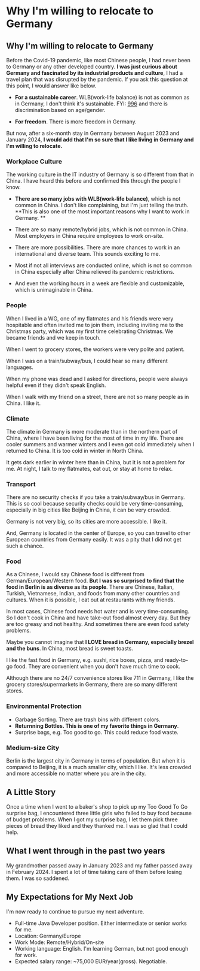 # Why I'm willing to relocate to Germany


## Why I'm willing to relocate to Germany

Before the Covid-19 pandemic, like most Chinese people, I had never been to Germany or any other developed country. **I was just curious about Germany and fascinated by its industrial products and culture**, I had a travel plan that was disrupted by the pandemic. If you ask this question at this point, I would answer like below.

* **For a sustainable career**. WLB(work-life balance) is not as common as in Germany, I don't think it's sustainable. FYI: [996](https://en.wikipedia.org/wiki/996_working_hour_system) and there is discrimination based on age/gender. 

* **For freedom**. There is more freedom in Germany.

But now, after a six-month stay in Germany between August 2023 and January 2024, **I would add that I'm so sure that I like living in Germany and I'm willing to relocate.**

### Workplace Culture

The working culture in the IT industry of Germany is so different from that in China. I have heard this before and confirmed this through the people I know. 

* **There are so many jobs with WLB(work-life balance)**, which is not common in China. I don't like complaining, but I'm just telling the truth. **This is also one of the most important reasons why I want to work in Germany. **

* There are so many remote/hybrid jobs, which is not common in China. Most employers in China require employees to work on-site.

* There are more possibilities. There are more chances to work in an international and diverse team. This sounds exciting to me.

* Most if not all interviews are conducted online, which is not so common in China especially after China relieved its pandemic restrictions.

* And even the working hours in a week are flexible and customizable, which is unimaginable in China.

### People

When I lived in a WG, one of my flatmates and his friends were very hospitable and often invited me to join them, including inviting me to the Christmas party, which was my first time celebrating Christmas. We became friends and we keep in touch.

When I went to grocery stores, the workers were very polite and patient.

When I was on a train/subway/bus, I could hear so many different languages.

When my phone was dead and I asked for directions, people were always helpful even if they didn't speak English.

When I walk with my friend on a street, there are not so many people as in China. I like it.

### Climate

The climate in Germany is more moderate than in the northern part of China, where I have been living for the most of time in my life. There are cooler summers and warmer winters and I even got cold immediately when I returned to China. It is too cold in winter in North China.

It gets dark earlier in winter here than in China, but it is not a problem for me. At night, I talk to my flatmates, eat out, or stay at home to relax.

### Transport

There are no security checks if you take a train/subway/bus in Germany. This is so cool because security checks could be very time-consuming, especially in big cities like Beijing in China, it can be very crowded.

Germany is not very big, so its cities are more accessible. I like it.

And, Germany is located in the center of Europe, so you can travel to other European countries from Germany easily. It was a pity that I did not get such a chance.


### Food
As a Chinese, I would say Chinese food is different from German/European/Western food. **But I was so surprised to find that the food in Berlin is as diverse as its people**. There are Chinese, Italian, Turkish, Vietnamese, Indian, and foods from many other countries and cultures. When it is possible, I eat out at restaurants with my friends.

In most cases, Chinese food needs hot water and is very time-consuming. So I don't cook in China and have take-out food almost every day. But they are too greasy and not healthy. And sometimes there are even food safety problems. 

Maybe you cannot imagine that **I LOVE bread in Germany, especially brezel and the buns**. In China, most bread is sweet toasts.

I like the fast food in Germany, e.g. sushi, rice boxes, pizza, and ready-to-go food. They are convenient when you don't have much time to cook.

Although there are no 24/7 convenience stores like 711 in Germany, I like the grocery stores/supermarkets in Germany, there are so many different stores.

### Environmental Protection

* Garbage Sorting. There are trash bins with different colors.
* **Returnning Bottles. This is one of my favorite things in Germany**.
* Surprise bags, e.g. Too good to go. This could reduce food waste.

### Medium-size City

Berlin is the largest city in Germany in terms of population. But when it is compared to Beijing, it is a much smaller city, which I like. It's less crowded
and more accessible no matter where you are in the city.

## A Little Story
Once a time when I went to a baker's shop to pick up my Too Good To Go surprise bag, I encountered three little girls who failed to buy food because of budget problems. When I got my surprise bag, I let them pick three pieces of bread they liked and they thanked me. I was so glad that I could help.

## What I went through in the past two years

My grandmother passed away in January 2023 and my father passed away in February 2024. I spent a lot of time taking care of them before losing them. I was so saddened.


## My Expectations for My Next Job
I'm now ready to continue to pursue my next adventure.


* Full-time Java Developer position. Either intermediate or senior works for me. 
* Location: Germany/Europe
* Work Mode: Remote/Hybrid/On-site
* Working language: English. I'm learning German, but not good enough for work.
* Expected salary range: ~75,000 EUR/year(gross). Negotiable.
 


